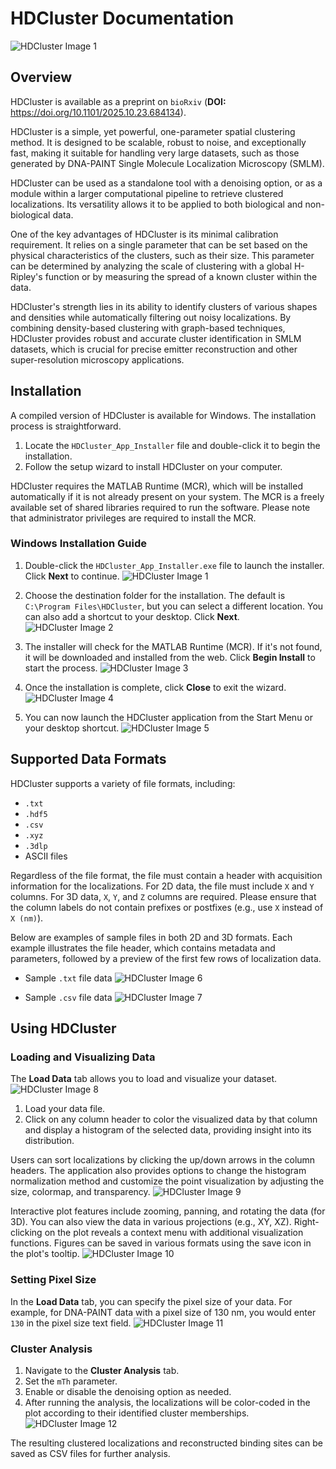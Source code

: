 # HDCluster Documentation
![HDCluster Image 1](HDCluster_images/hdcluster-logo.png)

## Overview

HDCluster is available as a preprint on `bioRxiv` 
(**DOI:** https://doi.org/10.1101/2025.10.23.684134). 

HDCluster is a simple, yet powerful, one-parameter spatial clustering method. It is designed to be scalable, robust to noise, and exceptionally fast, making it suitable for handling very large datasets, such as those generated by DNA-PAINT Single Molecule Localization Microscopy (SMLM). 

HDCluster can be used as a standalone tool with a denoising option, or as a module within a larger computational pipeline to retrieve clustered localizations. Its versatility allows it to be applied to both biological and non-biological data.

One of the key advantages of HDCluster is its minimal calibration requirement. It relies on a single parameter that can be set based on the physical characteristics of the clusters, such as their size. This parameter can be determined by analyzing the scale of clustering with a global H-Ripley's function or by measuring the spread of a known cluster within the data.

HDCluster's strength lies in its ability to identify clusters of various shapes and densities while automatically filtering out noisy localizations. By combining density-based clustering with graph-based techniques, HDCluster provides robust and accurate cluster identification in SMLM datasets, which is crucial for precise emitter reconstruction and other super-resolution microscopy applications.

## Installation

A compiled version of HDCluster is available for  Windows. The installation process is straightforward.

1.  Locate the `HDCluster_App_Installer` file and double-click it to begin the installation.
2.  Follow the setup wizard to install HDCluster on your computer.

HDCluster requires the MATLAB Runtime (MCR), which will be installed automatically if it is not already present on your system. The MCR is a freely available set of shared libraries required to run the software. Please note that administrator privileges are required to install the MCR.

### Windows Installation Guide

1.  Double-click the `HDCluster_App_Installer.exe` file to launch the installer. Click **Next** to continue.
![HDCluster Image 1](HDCluster_images/img1.png)

3.  Choose the destination folder for the installation. The default is `C:\Program Files\HDCluster`, but you can select a different location. You can also add a shortcut to your desktop. Click **Next**.
![HDCluster Image 2](HDCluster_images/img2.png)

5.  The installer will check for the MATLAB Runtime (MCR). If it's not found, it will be downloaded and installed from the web. Click **Begin Install** to start the process.
![HDCluster Image 3](HDCluster_images/img3.png)

7.  Once the installation is complete, click **Close** to exit the wizard.
![HDCluster Image 4](HDCluster_images/img4.png)

9.  You can now launch the HDCluster application from the Start Menu or your desktop shortcut.
![HDCluster Image 5](HDCluster_images/img5.png)


## Supported Data Formats

HDCluster supports a variety of file formats, including:

*   `.txt`
*   `.hdf5`
*   `.csv`
*   `.xyz`
*   `.3dlp`
*   ASCII files

Regardless of the file format, the file must contain a header with acquisition information for the localizations. For 2D data, the file must include `X` and `Y` columns. For 3D data, `X`, `Y`, and `Z` columns are required. Please ensure that the column labels do not contain prefixes or postfixes (e.g., use `X` instead of `X (nm)`).

Below are examples of sample files in both 2D and 3D formats. Each example illustrates the file header, which contains metadata and parameters, followed by a preview of the first few rows of localization data.

*   Sample `.txt` file data
![HDCluster Image 6](HDCluster_images/img6.png)
 
*   Sample `.csv` file data
![HDCluster Image 7](HDCluster_images/img7.png)

## Using HDCluster

### Loading and Visualizing Data

The **Load Data** tab allows you to load and visualize your dataset. 
![HDCluster Image 8](HDCluster_images/img8.png)

1.  Load your data file.
2.  Click on any column header to color the visualized data by that column and display a histogram of the selected data, providing insight into its distribution.

Users can sort localizations by clicking the up/down arrows in the column headers. The application also provides options to change the histogram normalization method and customize the point visualization by adjusting the size, colormap, and transparency.
![HDCluster Image 9](HDCluster_images/img9.png)

Interactive plot features include zooming, panning, and rotating the data (for 3D). You can also view the data in various projections (e.g., XY, XZ). Right-clicking on the plot reveals a context menu with additional visualization functions. Figures can be saved in various formats using the save icon in the plot's tooltip.
![HDCluster Image 10](HDCluster_images/img10.png)

### Setting Pixel Size

In the **Load Data** tab, you can specify the pixel size of your data. For example, for DNA-PAINT data with a pixel size of 130 nm, you would enter `130` in the pixel size text field.
![HDCluster Image 11](HDCluster_images/img11.png)

### Cluster Analysis

1.  Navigate to the **Cluster Analysis** tab.
2.  Set the `mTh` parameter.
3.  Enable or disable the denoising option as needed.
4.  After running the analysis, the localizations will be color-coded in the plot according to their identified cluster memberships.
![HDCluster Image 12](HDCluster_images/img12.png)

The resulting clustered localizations and reconstructed binding sites can be saved as CSV files for further analysis.










